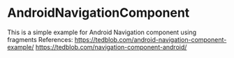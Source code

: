 # AndroidNavigationComponent
This is a simple example for Android Navigation component using fragments
References:
https://tedblob.com/android-navigation-component-example/ 
https://tedblob.com/navigation-component-android/

